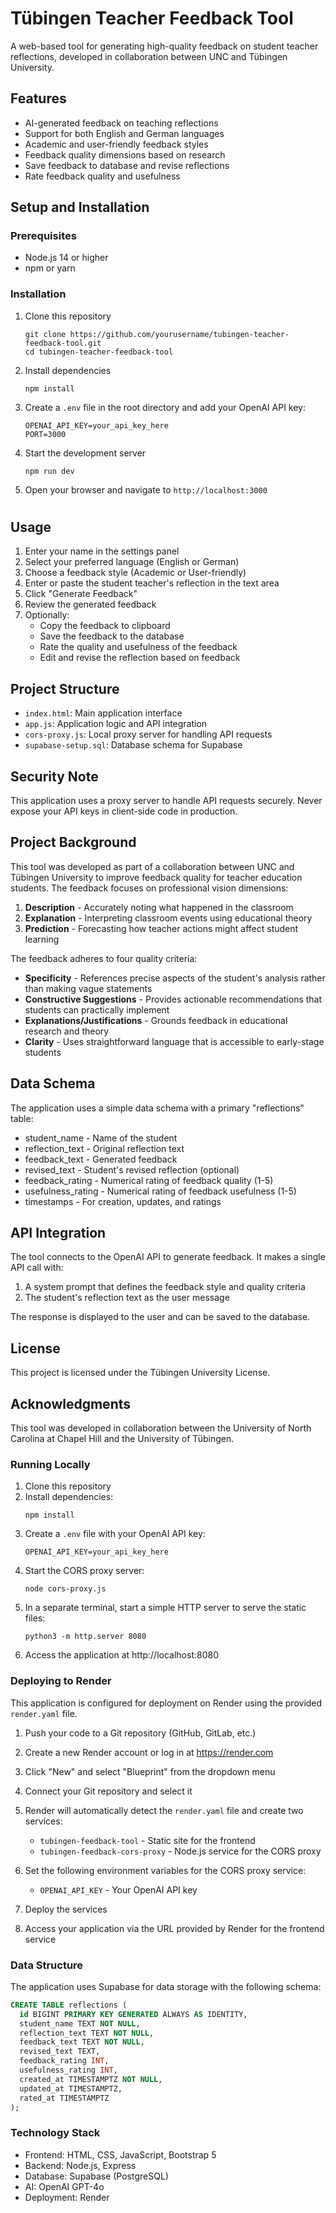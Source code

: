 # Tübingen Teacher Feedback Tool

A web-based tool for generating high-quality feedback on student teacher reflections, developed in collaboration between UNC and Tübingen University.

## Features

- AI-generated feedback on teaching reflections
- Support for both English and German languages
- Academic and user-friendly feedback styles
- Feedback quality dimensions based on research
- Save feedback to database and revise reflections
- Rate feedback quality and usefulness

## Setup and Installation

### Prerequisites

- Node.js 14 or higher
- npm or yarn

### Installation

1. Clone this repository
   ```
   git clone https://github.com/yourusername/tubingen-teacher-feedback-tool.git
   cd tubingen-teacher-feedback-tool
   ```

2. Install dependencies
   ```
   npm install
   ```

3. Create a `.env` file in the root directory and add your OpenAI API key:
   ```
   OPENAI_API_KEY=your_api_key_here
   PORT=3000
   ```

4. Start the development server
   ```
   npm run dev
   ```

5. Open your browser and navigate to `http://localhost:3000`

#

## Usage

1. Enter your name in the settings panel
2. Select your preferred language (English or German)
3. Choose a feedback style (Academic or User-friendly)
4. Enter or paste the student teacher's reflection in the text area
5. Click "Generate Feedback"
6. Review the generated feedback
7. Optionally:
   - Copy the feedback to clipboard
   - Save the feedback to the database
   - Rate the quality and usefulness of the feedback
   - Edit and revise the reflection based on feedback

## Project Structure

- `index.html`: Main application interface
- `app.js`: Application logic and API integration
- `cors-proxy.js`: Local proxy server for handling API requests
- `supabase-setup.sql`: Database schema for Supabase

## Security Note

This application uses a proxy server to handle API requests securely. Never expose your API keys in client-side code in production.

## Project Background

This tool was developed as part of a collaboration between UNC and Tübingen University to improve feedback quality for teacher education students. The feedback focuses on professional vision dimensions:

1. **Description** - Accurately noting what happened in the classroom
2. **Explanation** - Interpreting classroom events using educational theory
3. **Prediction** - Forecasting how teacher actions might affect student learning

The feedback adheres to four quality criteria:
- **Specificity** - References precise aspects of the student's analysis rather than making vague statements
- **Constructive Suggestions** - Provides actionable recommendations that students can practically implement
- **Explanations/Justifications** - Grounds feedback in educational research and theory
- **Clarity** - Uses straightforward language that is accessible to early-stage students

## Data Schema

The application uses a simple data schema with a primary "reflections" table:
- student_name - Name of the student
- reflection_text - Original reflection text
- feedback_text - Generated feedback
- revised_text - Student's revised reflection (optional)
- feedback_rating - Numerical rating of feedback quality (1-5)
- usefulness_rating - Numerical rating of feedback usefulness (1-5)
- timestamps - For creation, updates, and ratings

## API Integration

The tool connects to the OpenAI API to generate feedback. It makes a single API call with:
1. A system prompt that defines the feedback style and quality criteria
2. The student's reflection text as the user message

The response is displayed to the user and can be saved to the database.



## License

This project is licensed under the Tübingen University License.

## Acknowledgments

This tool was developed in collaboration between the University of North Carolina at Chapel Hill and the University of Tübingen.

### Running Locally

1. Clone this repository
2. Install dependencies:
   ```
   npm install
   ```
3. Create a `.env` file with your OpenAI API key:
   ```
   OPENAI_API_KEY=your_api_key_here
   ```
4. Start the CORS proxy server:
   ```
   node cors-proxy.js
   ```
5. In a separate terminal, start a simple HTTP server to serve the static files:
   ```
   python3 -m http.server 8080
   ```
6. Access the application at http://localhost:8080

### Deploying to Render

This application is configured for deployment on Render using the provided `render.yaml` file.

1. Push your code to a Git repository (GitHub, GitLab, etc.)

2. Create a new Render account or log in at https://render.com

3. Click "New" and select "Blueprint" from the dropdown menu

4. Connect your Git repository and select it

5. Render will automatically detect the `render.yaml` file and create two services:
   - `tubingen-feedback-tool` - Static site for the frontend
   - `tubingen-feedback-cors-proxy` - Node.js service for the CORS proxy

6. Set the following environment variables for the CORS proxy service:
   - `OPENAI_API_KEY` - Your OpenAI API key

7. Deploy the services

8. Access your application via the URL provided by Render for the frontend service

### Data Structure

The application uses Supabase for data storage with the following schema:

```sql
CREATE TABLE reflections (
  id BIGINT PRIMARY KEY GENERATED ALWAYS AS IDENTITY,
  student_name TEXT NOT NULL,
  reflection_text TEXT NOT NULL,
  feedback_text TEXT NOT NULL,
  revised_text TEXT,
  feedback_rating INT,
  usefulness_rating INT,
  created_at TIMESTAMPTZ NOT NULL,
  updated_at TIMESTAMPTZ,
  rated_at TIMESTAMPTZ
);
```

### Technology Stack

- Frontend: HTML, CSS, JavaScript, Bootstrap 5
- Backend: Node.js, Express
- Database: Supabase (PostgreSQL)
- AI: OpenAI GPT-4o
- Deployment: Render 